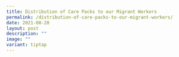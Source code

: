 ```yaml
---
title: Distribution of Care Packs to our Migrant Workers
permalink: /distribution-of-care-packs-to-our-migrant-workers/
date: 2021-08-28
layout: post
description: ""
image: ""
variant: tiptap
---
```

